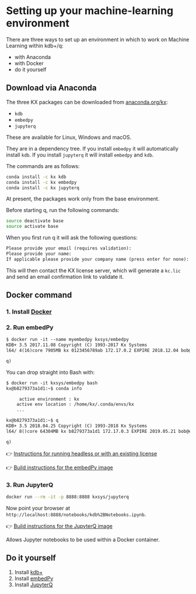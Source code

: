 # Setting up your machine-learning environment



There are three ways to set up an environment in which to work on Machine Learning within kdb+/q: 

-   with Anaconda
-   with Docker
-   do it yourself


## Download via Anaconda

The three KX packages can be downloaded from [anaconda.org/kx](https://anaconda.org/kx):

-   `kdb`
-   `embedpy`
-   `jupyterq`

These are available for Linux, Windows and macOS.

They are in a dependency tree. If you install `embedpy` it will automatically install `kdb`. If you install `jupyterq`  it will install `embedpy` and `kdb`.

The commands are as follows:

```bash
conda install -c kx kdb
conda install -c kx embedpy
conda install -c kx jupyterq
```

At present, the packages work only from the base environment.

Before starting q, run the following commands:

```bash
source deactivate base
source activate base
```

When you first run q it will ask the following questions:

```txt
Please provide your email (requires validation):
Please provide your name:
If applicable please provide your company name (press enter for none):
```

This will then contact the KX license server, which will generate a `kc.lic` and send an email confirmation link to validate it.



## Docker command

### 1. Install [Docker](https://docs.docker.com/install/)

### 2. Run embedPy

```txt
$ docker run -it --name myembedpy kxsys/embedpy
KDB+ 3.5 2017.11.08 Copyright (C) 1993-2017 Kx Systems
l64/ 4(16)core 7905MB kx 0123456789ab 172.17.0.2 EXPIRE 2018.12.04 bob@example.com KOD #0000000

q)
```

You can drop straight into Bash with:

```txt
$ docker run -it kxsys/embedpy bash
kx@b8279373a1d1:~$ conda info

     active environment : kx
    active env location : /home/kx/.conda/envs/kx
    ...

kx@b8279373a1d1:~$ q
KDB+ 3.5 2018.04.25 Copyright (C) 1993-2018 Kx Systems
l64/ 8()core 64304MB kx b8279373a1d1 172.17.0.3 EXPIRE 2019.05.21 bob@example.com KOD #0000000

q)
```

:point_right:
[Instructions for running headless or with an existing license](https://github.com/KxSystems/embedPy/blob/master/docker/README.md#headlesspresets)

:point_right:
[Build instructions for the embedPy image](https://github.com/KxSystems/embedPy/blob/master/docker/README.md#building)


### 3. Run JupyterQ

```bash
docker run --rm -it -p 8888:8888 kxsys/jupyterq
```

Now point your browser at `http://localhost:8888/notebooks/kdb%2BNotebooks.ipynb`.

:point_right:
[Build instructions for the JupyterQ image](https://github.com/KxSystems/jupyterq/blob/master/docker/README.md)

Allows Jupyter notebooks to be used within a Docker container.


## Do it yourself

1.  Install [kdb+](https://code.kx.com/q/install) 
2.  Install [embedPy](https://github.com/KxSystems/embedPy)
3.  Install [JupyterQ](https://github.com/KxSystems/jupyterq)


